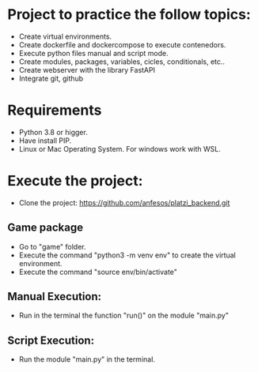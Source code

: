 # Project to practice the follow topics:
- Create virtual environments.
- Create dockerfile and dockercompose to execute contenedors.
- Execute python files manual and script mode.
- Create modules, packages, variables, cicles, conditionals, etc..
- Create webserver with the library FastAPI
- Integrate git, github

# Requirements
- Python 3.8 or higger.
- Have install PIP.
- Linux or Mac Operating System. For windows work with WSL.

# Execute the project:
- Clone the project: https://github.com/anfesos/platzi_backend.git

## Game package
- Go to "game" folder.
- Execute the command "python3 -m venv env" to create the virtual environment.
- Execute the command "source env/bin/activate"

## Manual Execution:
- Run in the terminal the function "run()" on the module "main.py"

## Script Execution:
- Run the module "main.py" in the terminal.
